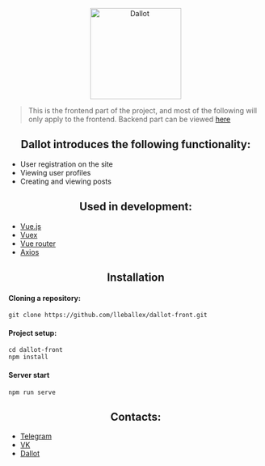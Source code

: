 <p align="center">
  <a href="https://dallot.ru"><img src="https://dallot.ru/img/logo.28605f0b.png" height="180px" title="Dallot" alt="Dallot"></a>
</p>

> This is the frontend part of the project, and most of the following will only apply to the frontend. Backend part can be viewed [here](https://github.com/lleballex/dallot-back)

<h2 align="center">Dallot introduces the following functionality:</h3>

- User registration on the site
- Viewing user profiles
- Creating and viewing posts

<h2 align="center">Used in development:</h2>

- [Vue.js](https://vuejs.org/)
- [Vuex](https://vuex.vuejs.org/)
- [Vue router](https://router.vuejs.org/)
- [Axios](https://github.com/axios/axios)

<h2 align="center">Installation</h2>

#### Cloning a repository:
```
git clone https://github.com/lleballex/dallot-front.git
```

#### Project setup:
```
cd dallot-front
npm install
```

#### Server start
```
npm run serve
```

<h2 align="center">Contacts:</h2>

- [Telegram](https://t.me/lleballex)
- [VK](https://vk.com/lleballex)
- [Dallot](https://dallot.ru)











<!--## Project setup
 ```
 npm install
```

### Compiles and hot-reloads for development
```
npm run serve
```

### Compiles and minifies for production
```
npm run build
```

### Lints and fixes files
```
npm run lint
```

### Customize configuration
See [Configuration Reference](https://cli.vuejs.org/config/).-->
